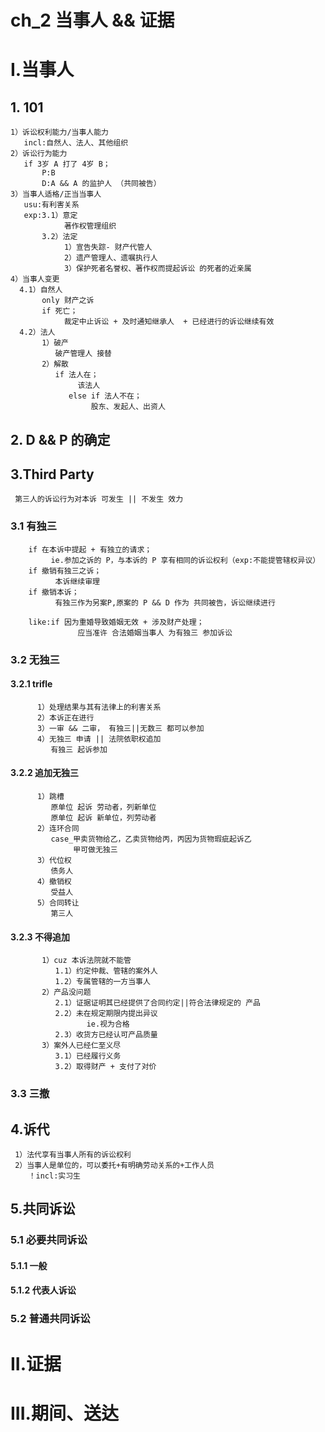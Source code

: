 # ch_2 当事人 && 证据

# I.当事人
## 1. 101
    1）诉讼权利能力/当事人能力
       incl:自然人、法人、其他组织
    2）诉讼行为能力
       if 3岁 A 打了 4岁 B；
           P:B
           D:A && A 的监护人 （共同被告）
    3）当事人适格/正当当事人
       usu:有利害关系
       exp:3.1）意定
                著作权管理组织
           3.2）法定
                1）宣告失踪- 财产代管人
                2）遗产管理人、遗嘱执行人
                3）保护死者名誉权、著作权而提起诉讼 的死者的近亲属
    4）当事人变更
      4.1）自然人
           only 财产之诉
           if 死亡；
                裁定中止诉讼 + 及时通知继承人  + 已经进行的诉讼继续有效
      4.2）法人
           1）破产
              破产管理人 接替
           2）解散
              if 法人在；
                   该法人
                 else if 法人不在；
                      股东、发起人、出资人

## 2. D && P 的确定



## 3.Third Party
     第三人的诉讼行为对本诉 可发生 || 不发生 效力

### 3.1 有独三
        if 在本诉中提起 + 有独立的请求；
             ie.参加之诉的 P，与本诉的 P 享有相同的诉讼权利（exp:不能提管辖权异议）
        if 撤销有独三之诉；
              本诉继续审理
        if 撤销本诉；
              有独三作为另案P,原案的 P && D 作为 共同被告，诉讼继续进行

        like:if 因为重婚导致婚姻无效 + 涉及财产处理；
                   应当准许 合法婚姻当事人 为有独三 参加诉讼

### 3.2 无独三
#### 3.2.1 trifle
          1）处理结果与其有法律上的利害关系
          2）本诉正在进行
          3）一审 && 二审， 有独三||无数三 都可以参加
          4）无独三 申请 || 法院依职权追加
             有独三 起诉参加

#### 3.2.2 追加无独三
          1）跳槽
             原单位 起诉 劳动者，列新单位 
             原单位 起诉 新单位，列劳动者 
          2）连环合同
             case_甲卖货物给乙，乙卖货物给丙，丙因为货物瑕疵起诉乙
                  甲可做无独三
          3）代位权
             债务人  
          4）撤销权
             受益人  
          5）合同转让
             第三人 

#### 3.2.3 不得追加
           1）cuz 本诉法院就不能管
              1.1）约定仲裁、管辖的案外人
              1.2）专属管辖的一方当事人
           2）产品没问题
              2.1）证据证明其已经提供了合同约定||符合法律规定的 产品
              2.2）未在规定期限内提出异议
                     ie.视为合格
              2.3）收货方已经认可产品质量
           3）案外人已经仁至义尽
              3.1）已经履行义务
              3.2）取得财产 + 支付了对价

### 3.3 三撤




## 4.诉代
     1）法代享有当事人所有的诉讼权利
     2）当事人是单位的，可以委托+有明确劳动关系的+工作人员
        ！incl:实习生


## 5.共同诉讼
### 5.1 必要共同诉讼
#### 5.1.1 一般

#### 5.1.2 代表人诉讼

### 5.2 普通共同诉讼










# II.证据



# III.期间、送达






